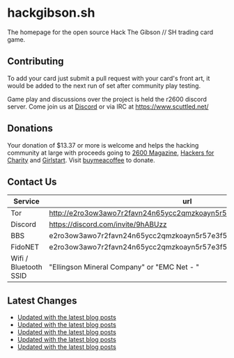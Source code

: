 # hackgibson.sh
The homepage for the open source Hack The Gibson // SH trading card game.


## Contributing

To add your card just submit a pull request with your card's front art, it would be added to the next run of set after community play testing.

Game play and discussions over the project is held the r2600 discord server. Come join us at [Discord](https://discord.com/invite/9hABUzz) or via IRC at https://www.scuttled.net/


## Donations

Your donation of $13.37 or more is welcome and helps the hacking community at large with proceeds going to [2600 Magazine](https://2600.com/), [Hackers for Charity](https://hackersforcharity.org) and [Girlstart](https://girlstart.org).  Visit [buymeacoffee](https://www.buymeacoffee.com/hackgibson.sh) to donate.


## Contact Us

Service | url
-|-
Tor | http://e2ro3ow3awo7r2favn24n65ycc2qmzkoayn5r57e3f56nvjwdcgg32ad.onion
Discord | https://discord.com/invite/9hABUzz
BBS | e2ro3ow3awo7r2favn24n65ycc2qmzkoayn5r57e3f56nvjwdcgg32ad.onion:23
FidoNET | e2ro3ow3awo7r2favn24n65ycc2qmzkoayn5r57e3f56nvjwdcgg32ad.onion:24554
Wifi / Bluetooth SSID | "Ellingson Mineral Company" or "EMC Net - <fidonet address>"

## Latest Changes
<!-- BLOG-POST-LIST:START -->
- [Updated with the latest blog posts](https://github.com/DFW2600/hackgibson.sh/commit/9078ba7a80a3c36a285e4e60750a96a8c35f29d8)
- [Updated with the latest blog posts](https://github.com/DFW2600/hackgibson.sh/commit/b81e63daca6a3d990495a58010d5e533a1470070)
- [Updated with the latest blog posts](https://github.com/DFW2600/hackgibson.sh/commit/67795a65535c35d6695cfda8fb5661bbcd6c2c5d)
- [Updated with the latest blog posts](https://github.com/DFW2600/hackgibson.sh/commit/e7344ef8fb09425d6554c7fe16f10ece0d31eb7b)
- [Updated with the latest blog posts](https://github.com/DFW2600/hackgibson.sh/commit/8a4604182eb9999aa04a386dd3a10207105f5b56)
<!-- BLOG-POST-LIST:END -->
